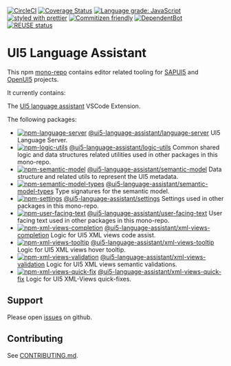 [![CircleCI](https://circleci.com/gh/SAP/ui5-language-assistant.svg?style=svg)](https://circleci.com/gh/SAP/ui5-language-assistant)
[![Coverage Status](https://coveralls.io/repos/github/SAP/ui5-language-assistant/badge.svg?branch=master)](https://coveralls.io/github/SAP/ui5-language-assistant?branch=master)
[![Language grade: JavaScript](https://img.shields.io/lgtm/grade/javascript/g/SAP/ui5-language-assistant.svg?logo=lgtm&logoWidth=18)](https://lgtm.com/projects/g/SAP/ui5-language-assistant/context:javascript)
[![styled with prettier](https://img.shields.io/badge/styled_with-prettier-ff69b4.svg)](https://github.com/prettier/prettier)
[![Commitizen friendly](https://img.shields.io/badge/commitizen-friendly-brightgreen.svg)](http://commitizen.github.io/cz-cli/)
[![DependentBot](https://api.dependabot.com/badges/status?host=github&repo=SAP/ui5-language-assistant)](https://dependabot.com/)
[![REUSE status](https://api.reuse.software/badge/github.com/SAP/ui5-language-assistant)](https://api.reuse.software/info/github.com/SAP/ui5-language-assistant)

# UI5 Language Assistant

This npm [mono-repo][mono-repo] contains editor related tooling for [SAPUI5][ui5] and [OpenUI5][openui5] projects.

It currently contains:

The [UI5 language assistant](./packages/vscode-ui5-language-assistant) VSCode Extension.

The following packages:

- [![npm-language-server][npm-language-server-image]][npm-language-server-url] [@ui5-language-assistant/language-server](./packages/language-server) UI5 Language Server.
- [![npm-logic-utils][npm-logic-utils-image]][npm-logic-utils-url] [@ui5-language-assistant/logic-utils](./packages/logic-utils) Common shared logic and data structures related utilities used in other packages in this mono-repo.
- [![npm-semantic-model][npm-semantic-model-image]][npm-semantic-model-url] [@ui5-language-assistant/semantic-model](./packages/semantic-model) Data structure and related utils to represent the UI5 metadata.
- [![npm-semantic-model-types][npm-semantic-model-types-image]][npm-semantic-model-types-url] [@ui5-language-assistant/semantic-model-types](./packages/semantic-model-types) Type signatures for the semantic model.
- [![npm-settings][npm-settings-image]][npm-settings-url] [@ui5-language-assistant/settings](./packages/settings) Settings used in other packages in this mono-repo.
- [![npm-user-facing-text][npm-user-facing-text-image]][npm-user-facing-text-url] [@ui5-language-assistant/user-facing-text](./packages/user-facing-text) User facing text used in other packages in this mono-repo.
- [![npm-xml-views-completion][npm-xml-views-completion-image]][npm-xml-views-completion-url] [@ui5-language-assistant/xml-views-completion](./packages/xml-views-completion) Logic for UI5 XML views code assist.
- [![npm-xml-views-tooltip][npm-xml-views-tooltip-image]][npm-xml-views-tooltip-url] [@ui5-language-assistant/xml-views-tooltip](./packages/xml-views-tooltip) Logic for UI5 XML views hover tooltip.
- [![npm-xml-views-validation][npm-xml-views-validation-image]][npm-xml-views-validation-url] [@ui5-language-assistant/xml-views-validation](./packages/xml-views-validation) Logic for UI5 XML views semantic validations.
- [![npm-xml-views-quick-fix][npm-xml-views-quick-fix-image]][npm-xml-views-quick-fix-url] [@ui5-language-assistant/xml-views-quick-fix](./packages/xml-views-quick-fix) Logic for UI5 XML-Views quick-fixes.

[npm-language-server-image]: https://img.shields.io/npm/v/@ui5-language-assistant/language-server.svg
[npm-language-server-url]: https://www.npmjs.com/package/@ui5-language-assistant/language-server
[npm-logic-utils-image]: https://img.shields.io/npm/v/@ui5-language-assistant/logic-utils.svg
[npm-logic-utils-url]: https://www.npmjs.com/package/@ui5-language-assistant/logic-utils
[npm-semantic-model-image]: https://img.shields.io/npm/v/@ui5-language-assistant/semantic-model.svg
[npm-semantic-model-url]: https://www.npmjs.com/package/@ui5-language-assistant/semantic-model
[npm-semantic-model-types-image]: https://img.shields.io/npm/v/@ui5-language-assistant/semantic-model-types.svg
[npm-semantic-model-types-url]: https://www.npmjs.com/package/@ui5-language-assistant/semantic-model-types
[npm-settings-image]: https://img.shields.io/npm/v/@ui5-language-assistant/settings.svg
[npm-settings-url]: https://www.npmjs.com/package/@ui5-language-assistant/settings
[npm-user-facing-text-image]: https://img.shields.io/npm/v/@ui5-language-assistant/user-facing-text.svg
[npm-user-facing-text-url]: https://www.npmjs.com/package/@ui5-language-assistant/user-facing-text
[npm-xml-views-completion-image]: https://img.shields.io/npm/v/@ui5-language-assistant/xml-views-completion.svg
[npm-xml-views-completion-url]: https://www.npmjs.com/package/@ui5-language-assistant/xml-views-completion
[npm-xml-views-tooltip-image]: https://img.shields.io/npm/v/@ui5-language-assistant/xml-views-tooltip.svg
[npm-xml-views-tooltip-url]: https://www.npmjs.com/package/@ui5-language-assistant/xml-views-tooltip
[npm-xml-views-validation-image]: https://img.shields.io/npm/v/@ui5-language-assistant/xml-views-validation.svg
[npm-xml-views-validation-url]: https://www.npmjs.com/package/@ui5-language-assistant/xml-views-validation
[npm-xml-views-quick-fix-image]: https://img.shields.io/npm/v/@ui5-language-assistant/xml-views-quick-fix.svg
[npm-xml-views-quick-fix-url]: https://www.npmjs.com/package/@ui5-language-assistant/xml-views-quick-fix

## Support

Please open [issues](https://github.com/SAP/ui5-language-assistant/issues) on github.

## Contributing

See [CONTRIBUTING.md](./CONTRIBUTING.md).

[mono-repo]: https://github.com/babel/babel/blob/master/doc/design/monorepo.md
[ui5]: https://ui5.sap.com
[openui5]: https://openui5.org
